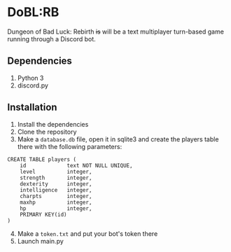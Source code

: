# DoBL:RB
Dungeon of Bad Luck: Rebirth ~~is~~ will be a text multiplayer turn-based game running through a Discord bot.

## Dependencies
1. Python 3
2. discord.py

## Installation
1. Install the dependencies
2. Clone the repository
3. Make a `database.db` file, open it in sqlite3 and create the players table there with the following parameters:
```
CREATE TABLE players (
	id             text NOT NULL UNIQUE,
	level          integer,
	strength       integer,
	dexterity      integer,
	intelligence   integer,
	charpts	       integer,
	maxhp          integer,
	hp             integer,
	PRIMARY KEY(id)
)
```
4. Make a `token.txt` and put your bot's token there
5. Launch main.py
